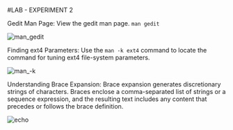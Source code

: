 #LAB - EXPERIMENT 2

Gedit Man Page:
View the gedit man page.
`man gedit`

![man_gedit](https://github.com/user-attachments/assets/4b5aabb1-df43-48d2-8350-9284aabbd962)

Finding ext4 Parameters:
Use the `man -k ext4` command to locate the command for tuning ext4 file-system parameters.

![man_-k](https://github.com/user-attachments/assets/c8f8ce3d-75b7-4c00-a5b7-c57cde7d6f56)

Understanding Brace Expansion:
Brace expansion generates discretionary strings of characters. 
Braces enclose a comma-separated list of strings or a sequence expression, and the resulting text includes any content that precedes or follows the brace definition.

![echo](https://github.com/user-attachments/assets/4f5c921f-8661-46a2-b2bd-929309dc0e50)
